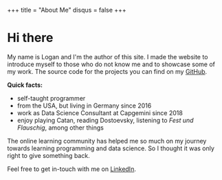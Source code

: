 +++
title = "About Me"
disqus = false
+++

# Hi there

My name is Logan and I'm the author of this site. I made the website to introduce myself to those who do not know me and to showcase some of my work. The source code for the projects you can find on my [GitHub](https://github.com/logan-connolly).

**Quick facts:**

- self-taught programmer
- from the USA, but living in Germany since 2016
- work as Data Science Consultant at Capgemini since 2018
- enjoy playing Catan, reading Dostoevsky, listening to *Fest und Flauschig*, among other things

The online learning community has helped me so much on my journey towards learning programming and data science. So I thought it was only right to give something back.

Feel free to get in-touch with me on [LinkedIn]((https://www.linkedin.com/in/loganconnolly/)).
